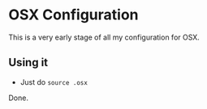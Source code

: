 # OSX Configuration

This is a very early stage of all my configuration for OSX.

## Using it

* Just do `source .osx`

Done.
